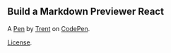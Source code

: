 Build a Markdown Previewer React
--------------------------------


A [Pen](https://codepen.io/ttorkar/pen/wqYwNp) by [Trent](https://codepen.io/ttorkar) on [CodePen](https://codepen.io).

[License](https://codepen.io/ttorkar/pen/wqYwNp/license).